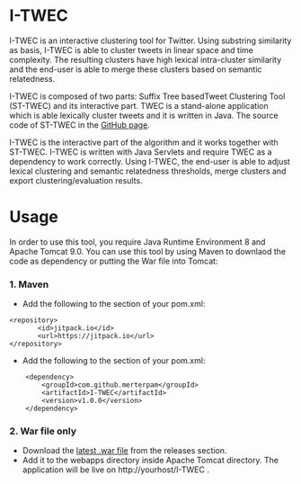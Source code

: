 # I-TWEC

I-TWEC is an interactive clustering tool for Twitter. Using substring similarity as basis, I-TWEC is able to cluster tweets in linear space and time complexity. The resulting clusters have high lexical intra-cluster similarity and the end-user is able to merge these clusters based on semantic relatedness.

I-TWEC is composed of two parts: Suffix Tree basedTweet Clustering Tool (ST-TWEC) and its interactive part. TWEC is a stand-alone application which is able lexically cluster tweets and it is written in Java. The source code of ST-TWEC in the [GitHub page](https://github.com/merterpam/ST-TWEC).

I-TWEC is the interactive part of the algorithm and it works together with ST-TWEC. I-TWEC is written with Java Servlets and require TWEC as a dependency to work correctly. Using I-TWEC, the end-user is able to adjust lexical clustering and semantic relatedness thresholds, merge clusters and export clustering/evaluation results.

# Usage

In order to use this tool, you require Java Runtime Environment 8 and Apache Tomcat 9.0. You can use this tool by using Maven to downlaod the code as dependency or putting the War file into Tomcat:

### 1. Maven

  * Add the following to the <repositories> section of your pom.xml:

```
<repository>
       <id>jitpack.io</id>
       <url>https://jitpack.io</url>
</repository>
```

  * Add the following to the <dependencies> section of your pom.xml:

```
	<dependency>
	    <groupId>com.github.merterpam</groupId>
	    <artifactId>I-TWEC</artifactId>
	    <version>v1.0.0</version>
	</dependency>
```

### 2. War file only

  * Download the [latest .war file](https://github.com/merterpam/I-TWEC/releases) from the releases section.
  * Add it to the webapps directory inside Apache Tomcat directory. The application will be live on http://yourhost/I-TWEC . 
